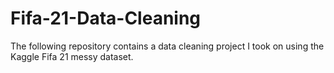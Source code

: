 # Fifa-21-Data-Cleaning
The following repository contains a data cleaning project I took on using the Kaggle Fifa 21 messy dataset.

